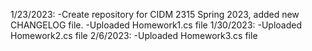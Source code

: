1/23/2023: 
 -Create repository for CIDM 2315 Spring 2023, added new CHANGELOG file.
 -Uploaded Homework1.cs file
1/30/2023:
 -Uploaded Homework2.cs file
2/6/2023:
 -Uploaded Homework3.cs file
